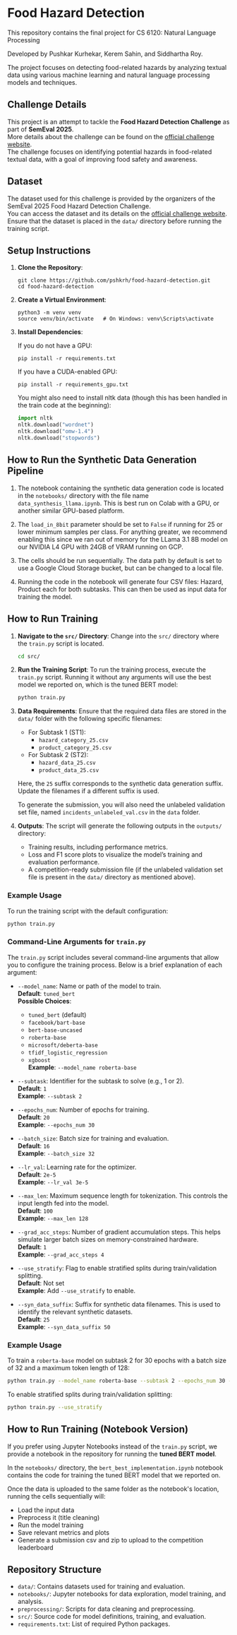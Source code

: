 # Food Hazard Detection

This repository contains the final project for CS 6120: Natural Language Processing

Developed by Pushkar Kurhekar, Kerem Sahin, and Siddhartha Roy.

The project focuses on detecting food-related hazards by analyzing textual data using various machine learning 
and natural language processing models and techniques.

## Challenge Details

This project is an attempt to tackle the **Food Hazard Detection Challenge** as part of **SemEval 2025**.  
More details about the challenge can be found on the [official challenge website](https://food-hazard-detection-semeval-2025.github.io/).  
The challenge focuses on identifying potential hazards in food-related textual data, with a goal of improving food safety and awareness.

## Dataset

The dataset used for this challenge is provided by the organizers of the SemEval 2025 Food Hazard Detection Challenge.  
You can access the dataset and its details on the [official challenge website](https://food-hazard-detection-semeval-2025.github.io/).  
Ensure that the dataset is placed in the `data/` directory before running the training script.

## Setup Instructions

1. **Clone the Repository**:
   ```
   git clone https://github.com/pshkrh/food-hazard-detection.git
   cd food-hazard-detection
   ```

2. **Create a Virtual Environment**:
   ```
   python3 -m venv venv
   source venv/bin/activate   # On Windows: venv\Scripts\activate
   ```

3. **Install Dependencies**:

    If you do not have a GPU:
    ```
    pip install -r requirements.txt
    ```
   
    If you have a CUDA-enabled GPU:
    ```
    pip install -r requirements_gpu.txt
    ```
   
    You might also need to install nltk data (though this has been handled in the train code at the beginning):
    ```python
    import nltk
    nltk.download("wordnet")
    nltk.download("omw-1.4")
    nltk.download("stopwords")
    ```

## How to Run the Synthetic Data Generation Pipeline

1. The notebook containing the synthetic data generation code is located in the `notebooks/` directory with the file name `data_synthesis_llama.ipynb`. This is best run on Colab with a GPU, or another similar GPU-based platform.

2. The `load_in_8bit` parameter should be set to `False` if running for 25 or lower minimum samples per class. For anything greater, we recommend enabling this since we ran out of memory for the LLama 3.1 8B model on our NVIDIA L4 GPU with 24GB of VRAM running on GCP.

3. The cells should be run sequentially. The data path by default is set to use a Google Cloud Storage bucket, but can be changed to a local file.

4. Running the code in the notebook will generate four CSV files: Hazard, Product each for both subtasks. This can then be used as input data for training the model. 

## How to Run Training

1. **Navigate to the `src/` Directory**:
   Change into the `src/` directory where the `train.py` script is located.
   ```bash
   cd src/
   ```

2. **Run the Training Script**:
   To run the training process, execute the `train.py` script. Running it without any arguments will use the best model we reported on, which is the tuned BERT model:
   ```bash
   python train.py
   ```

3. **Data Requirements**:
   Ensure that the required data files are stored in the `data/` folder with the following specific filenames:
   - For Subtask 1 (ST1):
     - `hazard_category_25.csv`
     - `product_category_25.csv`
   - For Subtask 2 (ST2):
     - `hazard_data_25.csv`
     - `product_data_25.csv`

   Here, the `25` suffix corresponds to the synthetic data generation suffix. Update the filenames if a different suffix is used.
   
   To generate the submission, you will also need the unlabeled validation set file, named `incidents_unlabeled_val.csv` in the `data` folder.


4. **Outputs**:
   The script will generate the following outputs in the `outputs/` directory:
   - Training results, including performance metrics.
   - Loss and F1 score plots to visualize the model’s training and evaluation performance.
   - A competition-ready submission file (if the unlabeled validation set file is present in the `data/` directory as mentioned above).

### Example Usage

To run the training script with the default configuration:
```bash
python train.py
```

### Command-Line Arguments for `train.py`

The `train.py` script includes several command-line arguments that allow you to configure the training process. Below is a brief explanation of each argument:

- `--model_name`: Name or path of the model to train.  
  **Default**: `tuned_bert`  
  **Possible Choices**: 
  - `tuned_bert` (default)
  - `facebook/bart-base`
  - `bert-base-uncased`
  - `roberta-base`
  - `microsoft/deberta-base`
  - `tfidf_logistic_regression`
  - `xgboost`  
  **Example**: `--model_name roberta-base`

- `--subtask`: Identifier for the subtask to solve (e.g., 1 or 2).  
  **Default**: `1`  
  **Example**: `--subtask 2`

- `--epochs_num`: Number of epochs for training.  
  **Default**: `20`  
  **Example**: `--epochs_num 30`

- `--batch_size`: Batch size for training and evaluation.  
  **Default**: `16`  
  **Example**: `--batch_size 32`

- `--lr_val`: Learning rate for the optimizer.  
  **Default**: `2e-5`  
  **Example**: `--lr_val 3e-5`

- `--max_len`: Maximum sequence length for tokenization. This controls the input length fed into the model.  
  **Default**: `100`  
  **Example**: `--max_len 128`

- `--grad_acc_steps`: Number of gradient accumulation steps. This helps simulate larger batch sizes on memory-constrained hardware.  
  **Default**: `1`  
  **Example**: `--grad_acc_steps 4`

- `--use_stratify`: Flag to enable stratified splits during train/validation splitting.  
  **Default**: Not set  
  **Example**: Add `--use_stratify` to enable.

- `--syn_data_suffix`: Suffix for synthetic data filenames. This is used to identify the relevant synthetic datasets.  
  **Default**: `25`  
  **Example**: `--syn_data_suffix 50`

### Example Usage

To train a `roberta-base` model on subtask 2 for 30 epochs with a batch size of 32 and a maximum token length of 128:
```bash
python train.py --model_name roberta-base --subtask 2 --epochs_num 30 --batch_size 32 --max_len 128
```

To enable stratified splits during train/validation splitting:
```bash
python train.py --use_stratify
```

## How to Run Training (Notebook Version)

If you prefer using Jupyter Notebooks instead of the `train.py` script, we provide a notebook in the repository for running the **tuned BERT model**.

In the `notebooks/` directory, the `bert_best_implementation.ipynb` notebook contains the code for training the tuned BERT model that we reported on.

Once the data is uploaded to the same folder as the notebook's location, running the cells sequentially will:
- Load the input data
- Preprocess it (title cleaning)
- Run the model training
- Save relevant metrics and plots
- Generate a submission csv and zip to upload to the competition leaderboard

## Repository Structure

- `data/`: Contains datasets used for training and evaluation.
- `notebooks/`: Jupyter notebooks for data exploration, model training, and analysis.
- `preprocessing/`: Scripts for data cleaning and preprocessing.
- `src/`: Source code for model definitions, training, and evaluation.
- `requirements.txt`: List of required Python packages.

